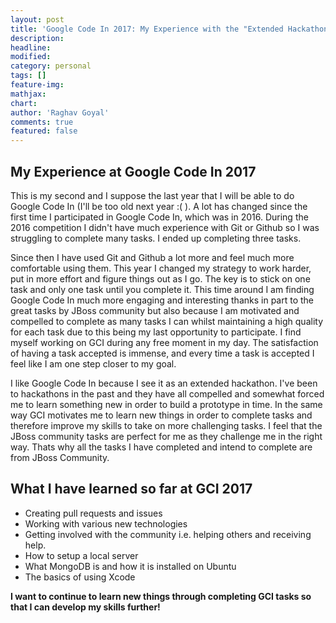 ```yaml
---
layout: post
title: 'Google Code In 2017: My Experience with the "Extended Hackathon"'
description: 
headline: 
modified: 
category: personal
tags: []
feature-img: 
mathjax: 
chart: 
author: 'Raghav Goyal'
comments: true
featured: false
---
```


## My Experience at Google Code In 2017

This is my second and I suppose the last year that I will be able to do Google Code In (I'll be too old next year :( ). A lot has changed since the first time I participated in Google Code In, which was in 2016. During the 2016 competition I didn't have much experience with Git or Github so I was struggling to complete many tasks. I ended up completing three tasks. 

Since then I have used Git and Github a lot more and feel much more comfortable using them. This year I changed my strategy to work harder, put in more effort and figure things out as I go. The key is to stick on one task and only one task until you complete it. This time around I am finding Google Code In much more engaging and interesting thanks in part to the great tasks by JBoss community but also because I am motivated and compelled to complete as many tasks I can whilst maintaining a high quality for each task due to this being my last opportunity to participate. I find myself working on GCI during any free moment in my day. The satisfaction of having a task accepted is immense, and every time a task is accepted I feel like I am one step closer to my goal.  

I like Google Code In because I see it as an extended hackathon. I've been to hackathons in the past and they have all compelled and somewhat forced me to learn something new in order to build a prototype in time. In the same way GCI motivates me to learn new things in order to complete tasks and therefore improve my skills to take on more challenging tasks. I feel that the JBoss community tasks are perfect for me as they challenge me in the right way. Thats why all the tasks I have completed and intend to complete are from JBoss Community.

## What I have learned so far at GCI 2017
*	Creating pull requests and issues
* Working with various new technologies
*	Getting involved with the community i.e. helping others and receiving help.
*	How to setup a local server
* What MongoDB is and how it is installed on Ubuntu
* The basics of using Xcode


**I want to continue to learn new things through completing GCI tasks so that I can develop my skills further!**
